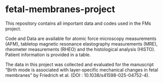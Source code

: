 # fetal-membranes-project
This repository contains all important data and codes used in the FMs project.

Code and Data are available for atomic force microscopy measurements (AFM), tabletop magnetic resonance elastography measurements (MRE), rheometer measurements (RHEO) and the histological analysis (HISTO). Patient information is provided in a table.

The data in this project was collected and evaluated for the manuscript “Birth mode is associated with layer-specific mechanical changes in fetal membranes" by Friedrich et al. (DOI : 10.1038/s41598-025-04752-4).
